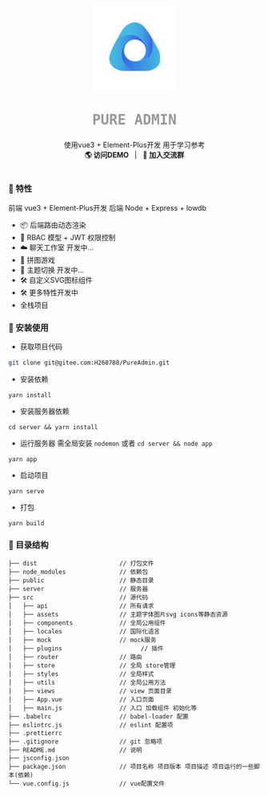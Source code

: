 <p align="center">
  <a target="blank">
    <img src="./images/log.png" alt="Logo" width="168" height="168">
  </a>
  <h2 align="center" style="font-weight: 600;font: bold 200% Consolas, Monaco, monospace;color: #999;">PURE ADMIN</h2>
  <p align="center">
    使用vue3 + Element-Plus开发 用于学习参考
    <br />
    <a><strong>🌎 访问DEMO</strong></a>
      &nbsp;&nbsp;|&nbsp;&nbsp;
    <a><strong>💬 加入交流群</strong></a>
    <br />
    <br />
  </p>
</p>

### 🎉 特性
前端 vue3 + Element-Plus开发
后端 Node + Express + lowdb

- 📦️ 后端路由动态渲染
- 📃 RBAC 模型 + JWT 权限控制
- ☁️ 聊天工作室 开发中...
- 🔴 拼图游戏
- 🌚 主题切换 开发中...
- 🛠 自定义SVG图标组件
- 🛠 更多特性开发中 
- 全栈项目



### 🌱 安装使用

- 获取项目代码

```bash
git clone git@gitee.com:H260788/PureAdmin.git
```

- 安装依赖

```
yarn install
```

- 安装服务器依赖

```
cd server && yarn install
```

- 运行服务器 需全局安装 `nodemon`  或者 `cd server && node app`

```
yarn app
```

- 启动项目

```
yarn serve
```

- 打包

```
yarn build
```



### 🎨 目录结构

```
├── dist                       // 打包文件
├── node_modules               // 依赖包
├── public                     // 静态目录
├── server                     // 服务器
├── src                        // 源代码
│   ├── api                    // 所有请求
│   ├── assets                 // 主题字体图片svg icons等静态资源
│   ├── components             // 全局公用组件
│   ├── locales                // 国际化语言
│   ├── mock                   // mock服务
│   ├── plugins				         // 插件
│   ├── router                 // 路由
│   ├── store                  // 全局 store管理
│   ├── styles                 // 全局样式
│   ├── utils                  // 全局公用方法
│   ├── views                  // view 页面目录
│   ├── App.vue                // 入口页面
│   ├── main.js                // 入口 加载组件 初始化等
├── .babelrc                   // babel-loader 配置
├── eslintrc.js                // eslint 配置项
├── .prettierrc
├── .gitignore                 // git 忽略项
├── README.md                  // 说明
├── jsconfig.json
├── package.json               // 项目名称 项目版本 项目描述 项目运行的一些脚本(依赖)
└── vue.config.js              // vue配置文件
```







